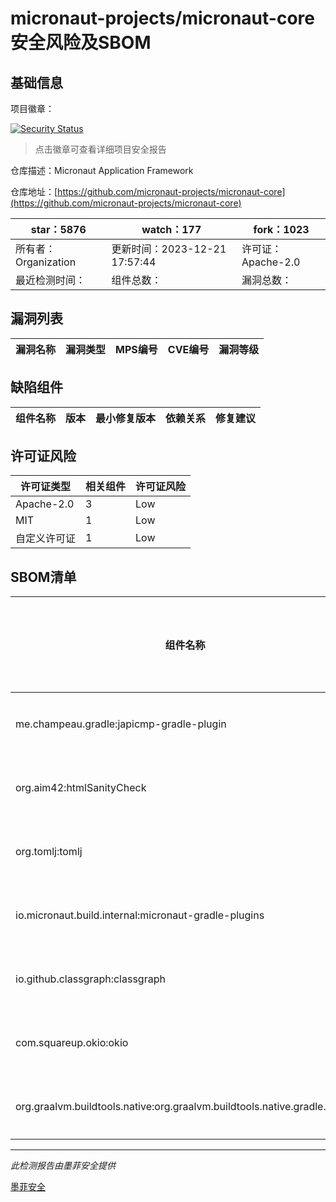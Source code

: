 # micronaut-projects/micronaut-core安全风险及SBOM

## 基础信息

项目徽章：

[![Security Status](https://www.murphysec.com/platform3/v31/badge/1737898555065683968.svg)](https://www.murphysec.com/console/report/1701658256794763264/1737898555065683968)

> 点击徽章可查看详细项目安全报告

仓库描述：Micronaut Application Framework

仓库地址：[https://github.com/micronaut-projects/micronaut-core](https://github.com/micronaut-projects/micronaut-core)

| star：5876 | watch：177 | fork：1023 |
| ----------- | -------------- | ------------ |
| 所有者：Organization | 更新时间：2023-12-21 17:57:44 | 许可证：Apache-2.0 |
| 最近检测时间： | 组件总数： | 漏洞总数： |




## 漏洞列表

| 漏洞名称 | 漏洞类型 | MPS编号 | CVE编号 | 漏洞等级 |
| ------- | ------ | ------- | ------ | ----- |





## 缺陷组件

| 组件名称 | 版本 | 最小修复版本 | 依赖关系 | 修复建议 |
| -------- | ---- | ------------ | -------- | -------- |





## 许可证风险

| 许可证类型 | 相关组件 | 许可证风险 |
| ---------- | -------- | ---------- |
|Apache-2.0|3|Low|
|MIT|1|Low|
|自定义许可证|1|Low|




## SBOM清单

| 组件名称 | 组件版本 | 是否直接依赖 | 仓库 |
| -------- | -------- | ------------ | ---- |
|me.champeau.gradle:japicmp-gradle-plugin|0.4.2|直接依赖|maven|
|org.aim42:htmlSanityCheck|1.1.6|直接依赖|maven|
|org.tomlj:tomlj|1.1.0|直接依赖|maven|
|io.micronaut.build.internal:micronaut-gradle-plugins|6.6.1|直接依赖|maven|
|io.github.classgraph:classgraph|4.8.149|直接依赖|maven|
|com.squareup.okio:okio|3.6.0|直接依赖|maven|
|org.graalvm.buildtools.native:org.graalvm.buildtools.native.gradle.plugin|0.9.28|直接依赖|maven|


------

*此检测报告由墨菲安全提供*

[墨菲安全](www.murphysec.com)